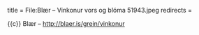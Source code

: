 title = File:Blær – Vinkonur vors og blóma 51943.jpeg
redirects =
>>>>

{{c}} Blær – http://blaer.is/grein/vinkonur